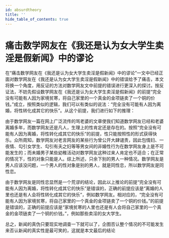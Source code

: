 ```yaml
---
id: absurdtheory
title: ''
hide_table_of_contents: true
---
```


# 痛击数学网友在《我还是认为女大学生卖淫是假新闻》中的谬论

在“痛击数学网友在《我还是认为女大学生卖淫是假新闻》中的谬论”一文中已经正面对数学网友在《我还是认为女大学生卖淫是假新闻》中的错误给予了痛击，本文将换一个角度，用反证的方法对数学网友文中前提的错误进行更深入的探讨。按反证法，不妨先假设数学网友在《我还是认为女大学生卖淫是假新闻》的前提“完全没有可能有人因为家境贫寒，将自己家里的一个真金的金项链卖了一个铜的价钱。”成立，按照类似的逻辑，我们可以有类似的说法：“完全没有可能有人因为离婚，将性转化成其它的快乐”。从这个前提，我们进行如下的推理：

由于数学网友一篇在网上广泛流传的骂老婆的文章使我们知道数学网友已经和老婆离婚多年，而数学网友还是凡人，生理上的性肯定还是存在的。按照“完全没有可能有人因为离婚，将性转化成其它的快乐”的前提，性只能按照性的形式获得快乐。众所周知，数学网友对老言网友的某些行为曾公开大肆谴责，因此包情妇、一夜情、勾引女学生、勾引有夫之妇等等男女间的非婚性行为在数学网友身上是不可能发生的；而未婚男子某些幼稚活动对数学网友这种过来人肯定也不适合；在正常的情况下，性的对象只能是人。综上所述，只余下别的男人一种情况。数学网友是男人应该没问题，一个男人的性对象是别的男人，就是同性恋，所以数学网友是同性恋。

由于数学网友是同性恋显然是一个荒谬的结论，因此以上推论的前提“完全没有可能有人因为离婚，将性转化成其它的快乐”是错误的，正确的前提应该是“离婚的人里也还是有人会将性转化成其它的快乐”，例如数学网友。相对应的，“完全没有可能有人因为家境贫寒，将自己家里的一个真金的金项链卖了一个铜的价钱。”的前提是错误的，正确的前提应该是“家境贫寒的人里也还是有人会将自己家里的一个真金的金项链卖了一个铜的价钱。”，例如那些卖淫的女大学生。

总之，新闻的真伪只要现实地调查一下就可以了，企图否认整个情况的不可能发生来否认新闻的真实性是最可笑的，这就是本文最后的结论